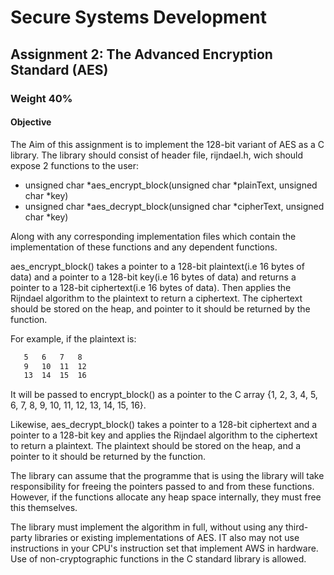 # Secure Systems Development
## Assignment 2: The Advanced Encryption Standard (AES) 
### Weight 40%
#### Objective

The Aim of this assignment is to implement the 128-bit variant of AES as a C library.
The library should consist of header file, rijndael.h, wich should expose 2 functions to the user:
- unsigned char *aes_encrypt_block(unsigned char *plainText, unsigned char *key)
- unsigned char *aes_decrypt_block(unsigned char *cipherText, unsigned char *key)

Along with any corresponding implementation files which contain the implementation of these functions and any dependent functions.

aes_encrypt_block() takes a pointer to a 128-bit plaintext(i.e 16 bytes of data) and a pointer to a 128-bit key(i.e 16 bytes of data) and returns a pointer to a 128-bit ciphertext(i.e 16 bytes of data).
Then applies the Rijndael algorithm to the plaintext to return a ciphertext.
The ciphertext should be stored on the heap, and pointer to it should be returned by the function.

For example, if the plaintext is:
```1   2  3   4
   5   6   7   8
   9   10  11  12
   13  14  15  16
```
It will be passed to encrypt_block() as a pointer to the C array {1, 2, 3, 4, 5, 6, 7, 8, 9, 10, 11, 12, 13, 14, 15, 16}.

Likewise, aes_decrypt_block() takes a pointer to a 128-bit ciphertext and a pointer to a 128-bit key 
and applies the Rijndael algorithm to the ciphertext to return a plaintext.
The plaintext should be stored on the heap, and a pointer to it should be returned by the function.

The library can assume that the programme that is using the library will take responsibility for freeing the pointers
passed to and from these functions. However, if the functions allocate any heap space internally, they must free this themselves.

The library must implement the algorithm in full, without using any third-party libraries or existing implementations of AES.
IT also may not use instructions in your CPU's instruction set that implement AWS in hardware.
Use of non-cryptographic functions in the C standard library is allowed.